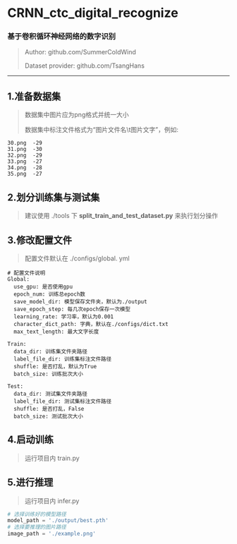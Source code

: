 # CRNN_ctc_digital_recognize
### 基于卷积循环神经网络的数字识别

> Author: github.com/SummerColdWind
> 
> Dataset provider: github.com/TsangHans
---

## 1.准备数据集
> 数据集中图片应为png格式并统一大小
> 
> 数据集中标注文件格式为“图片文件名\t图片文字”，例如:

```
30.png	-29
31.png	-30
32.png	-29
33.png	-27
34.png	-28
35.png	-27
```

## 2.划分训练集与测试集
> 建议使用 ./tools 下 **split_train_and_test_dataset.py** 来执行划分操作

## 3.修改配置文件
> 配置文件默认在 ./configs/global. yml
```
# 配置文件说明
Global:
  use_gpu: 是否使用gpu
  epoch_num: 训练总epoch数
  save_model_dir: 模型保存文件夹，默认为./output
  save_epoch_step: 每几次epoch保存一次模型
  learning_rate: 学习率，默认为0.001
  character_dict_path: 字典，默认在./configs/dict.txt
  max_text_length: 最大文字长度

Train:
  data_dir: 训练集文件夹路径
  label_file_dir: 训练集标注文件路径
  shuffle: 是否打乱，默认为True
  batch_size: 训练批次大小

Test:
  data_dir: 测试集文件夹路径
  label_file_dir: 测试集标注文件路径
  shuffle: 是否打乱，False
  batch_size: 测试批次大小
```

## 4.启动训练
> 运行项目内 train.py

## 5.进行推理
> 运行项目内 infer.py
```python
# 选择训练好的模型路径
model_path = './output/best.pth'
# 选择要推理的图片路径
image_path = './example.png'
```
